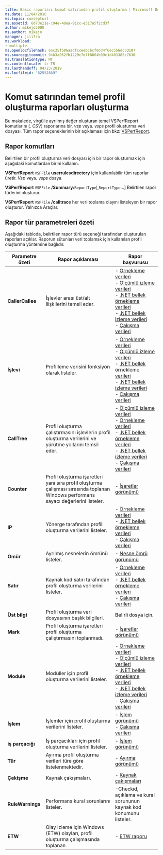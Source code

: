 ```yaml
---
title: Basic raporları komut satırından profil oluşturma | Microsoft Docs
ms.date: 11/04/2016
ms.topic: conceptual
ms.assetid: 6d73e21e-c04e-48ea-91cc-e517a5f2cd3f
author: mikejo5000
ms.author: mikejo
manager: jillfra
ms.workload:
- multiple
ms.openlocfilehash: 6ac35f506aadfcceebcbcf0dd4f6ec5b6dc33107
ms.sourcegitcommit: 94b3a052fb1229c7e7f8804b09c1d403385c7630
ms.translationtype: MT
ms.contentlocale: tr-TR
ms.lasthandoff: 04/23/2019
ms.locfileid: "62552869"
---
```

# <a name="create-basic-profiling-reports-from-the-command-line"></a>Komut satırından temel profil oluşturma raporları oluşturma
Bu makalede, virgülle ayrılmış değer oluşturan temel VSPerfReport komutlarını (. *CSV*) raporlarına bir. *vsp* veya. *vsps* profil oluşturma veri dosyası. Tüm rapor seçeneklerinin bir açıklaması için bkz: [VSPerfReport](../profiling/vsperfreport.md).

## <a name="report-commands"></a>Rapor komutları
 Belirtilen bir profil oluşturma veri dosyası için bir rapor oluşturmak için aşağıdaki komutlardan birini kullanın.

 **VSPerfReport** `VSPFile` **userrulesdirectory** için kullanılabilir tüm raporlar üretir. *Vsp* veya. *vsps* dosya.

 **VSPerfReport** `VSPFile` **/Summary:**`ReportType`[,`ReportType`...] Belirtilen rapor türlerini oluşturur.

 **VSPerfReport** `VSPFile` **/calltrace** her veri toplama olayını listeleyen bir rapor oluşturur. Yalnızca Araçlar.

## <a name="summary-report-type-parameters"></a>Rapor tür parametreleri özeti
 Aşağıdaki tabloda, belirtilen rapor türü seçeneği tarafından oluşturulan raporları açıklar. Raporun sütunları veri toplamak için kullanılan profil oluşturma yöntemine bağlıdır.

|Parametre özeti|Rapor açıklaması|Rapor başvurusu|
|-----------------------|------------------------|----------------------|
|**CallerCallee**|İşlevler arası üst/alt ilişkilerini temsil eder.|-   [Örnekleme verileri](../profiling/caller-callee-view-sampling-data.md)<br />-   [Ölçümlü izleme verileri](../profiling/caller-callee-view-instrumentation-data.md)<br />-   [.NET bellek örnekleme verileri](../profiling/caller-callee-view-dotnet-memory-sampling-data.md)<br />-   [.NET bellek izleme verileri](../profiling/caller-callee-view-net-memory-instrumentation-data.md)<br />-   [Çakışma verileri](../profiling/caller-callee-view-contention-data.md)|
|**İşlevi**|Profilleme verisini fonksiyon olarak listeler.|-   [Örnekleme verileri](../profiling/functions-view-sampling-data.md)<br />-   [Ölçümlü izleme verileri](../profiling/functions-view-instrumentation-data.md)<br />-   [.NET bellek örnekleme verileri](../profiling/functions-view-dotnet-memory-sampling-data.md)<br />-   [.NET bellek izleme verileri](../profiling/functions-view-dotnet-memory-instrumentation-data.md)<br />-   [Çakışma verileri](../profiling/functions-view-contention-data.md)|
|**CallTree**|Profil oluşturma çalıştırmasını işlevlerin profil oluşturma verilerini ve yürütme yollarını temsil eder.|-   [Ölçümlü izleme verileri](../profiling/call-tree-view-instrumentation-data.md)<br />-   [Örnekleme verileri](../profiling/call-tree-view-sampling-data.md)<br />-   [.NET bellek örnekleme verileri](../profiling/call-tree-view-dotnet-memory-sampling-data.md)<br />-   [.NET bellek izleme verileri](../profiling/call-tree-view-dotnet-memory-instrumentation-data.md)<br />-   [Çakışma verileri](../profiling/call-tree-view-contention-data.md)|
|**Counter**|Profil oluşturma işaretleri yanı sıra profil oluşturma çalışması sırasında toplanan Windows performans sayacı değerlerini listeler.|-   [İşaretler görünümü](../profiling/marks-view.md)|
|**IP**|Yönerge tarafından profil oluşturma verilerini listeler.|-   [Örnekleme verileri](../profiling/instruction-pointers-ips-view-sampling-data.md)<br />-   [.NET bellek örnekleme verileri](../profiling/instruction-pointers-ips-view-dotnet-memory-sampling-data.md)<br />-   [Çakışma verileri](../profiling/instruction-pointers-ips-view-contention-data.md)|
|**Ömür**|Ayrılmış nesnelerin ömrünü listeler.|-   [Nesne ömrü görünümü](../profiling/object-lifetime-view.md)|
|**Satır**|Kaynak kod satırı tarafından profil oluşturma verilerini listeler.|-   [Örnekleme verileri](../profiling/lines-view-sampling-data.md)<br />-   [.NET bellek örnekleme verileri](../profiling/lines-view-dotnet-memory-sampling-data.md)<br />-   [Çakışma verileri](../profiling/lines-view-contention-data.md)|
|**Üst bilgi**|Profil oluşturma veri dosyasının başlık bilgileri.|Belirli dosya için.|
|**Mark**|Profil oluşturma işaretleri profil oluşturma çalıştırmasını toplanmadı.|-   [İşaretler görünümü](../profiling/marks-view.md)|
|**Module**|Modüller için profil oluşturma verilerini listeler.|-   [Örnekleme verileri](../profiling/modules-view-sampling-data.md)<br />-   [Ölçümlü izleme verileri](../profiling/modules-view-instrumentation-data.md)<br />-   [.NET bellek örnekleme verileri](../profiling/modules-view-dotnet-memory-sampling-data.md)<br />-   [.NET bellek izleme verileri](../profiling/modules-view-dotnet-memory-instrumentation-data.md)<br />-   [Çakışma verileri](../profiling/modules-view-contention-data.md)|
|**İşlem**|İşlemler için profil oluşturma verilerini listeler.|-   [İşlem görünümü](../profiling/process-view.md)<br />-   [Çakışma verileri](../profiling/process-view-contention-data.md)|
|**iş parçacığı**|İş parçacıkları için profil oluşturma verilerini listeler.|-   [İşlem görünümü](../profiling/process-view.md)|
|**Tür**|Ayırma profil oluşturma verileri türe göre listelenmektedir.|-   [Ayırma görünümü](../profiling/dotnet-memory-allocations-view.md)|
|**Çekişme**|Kaynak çakışmaları.|-   [Kaynak çakışmaları](../profiling/resource-contentions-view-contention-data.md)|
|**RuleWarnings**|Performans kural sorunlarını listeler.|-Checkıd, açıklama ve kural sorununun kaynak kod konumunu listeler.|
|**ETW**|Olay izleme için Windows (ETW) olayları, profil oluşturma çalışmasında toplanan.|-   [ETW raporu](../profiling/event-tracing-for-windows-etw-report.md)|